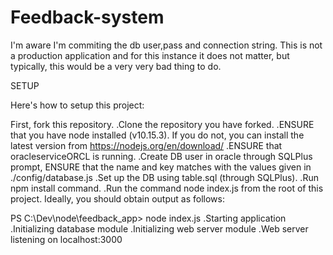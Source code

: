 # Feedback-system

I'm aware I'm commiting the db user,pass and connection string. This is not a production application and for this instance it does not matter, but typically, this would be a very very bad thing to do.

SETUP

Here's how to setup this project:

First, fork this repository.
.Clone the repository you have forked.
.ENSURE that you have node installed (v10.15.3). If you do not, you can install the latest version from https://nodejs.org/en/download/
.ENSURE that oracleserviceORCL is running.
.Create DB user in oracle through SQLPlus prompt, ENSURE that the name and key matches with the values given in ./config/database.js
.Set up the DB using table.sql (through SQLPlus).
.Run npm install command.
.Run the command node index.js from the root of this project.
Ideally, you should obtain output as follows:

PS C:\Dev\node\feedback_app> node index.js
.Starting application
.Initializing database module
.Initializing web server module
.Web server listening on localhost:3000
